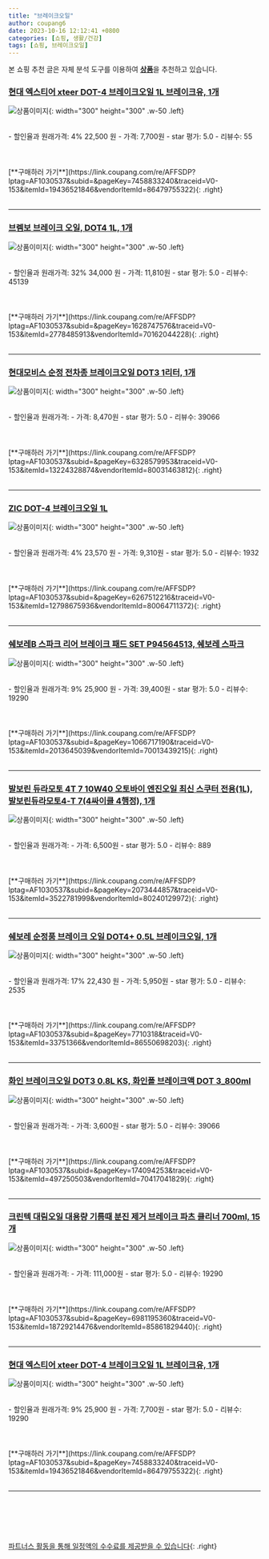```yaml
---
title: "브레이크오일"
author: coupang6
date: 2023-10-16 12:12:41 +0800
categories: [쇼핑, 생활/건강]
tags: [쇼핑, 브레이크오일]
---
```


본 쇼핑 추천 글은 자체 분석 도구를 이용하여 [**상품**](https://link.coupang.com/a/bao1ui)을 추천하고 있습니다.

### [현대 엑스티어 xteer DOT-4 브레이크오일 1L 브레이크유, 1개](https://link.coupang.com/re/AFFSDP?lptag=AF1030537&subid=&pageKey=7458833240&traceid=V0-153&itemId=19436521846&vendorItemId=86479755322)

![상품이미지](https://thumbnail10.coupangcdn.com/thumbnails/remote/230x230ex/image/vendor_inventory/5690/ac34f47d909db65365af383b8a4981930ec4c9a4dd58696b658f49de8af0.png){: width="300" height="300" .w-50 .left}


<br>
- 할인율과 원래가격: 4%  22,500   원
- 가격: 7,700원
- star 평가: 5.0
- 리뷰수: 55
<br>
<br>
<br>
<br>
[**구매하러 가기**](https://link.coupang.com/re/AFFSDP?lptag=AF1030537&subid=&pageKey=7458833240&traceid=V0-153&itemId=19436521846&vendorItemId=86479755322){: .right}
<br>
<br>

---

### [브렘보 브레이크 오일, DOT4 1L, 1개](https://link.coupang.com/re/AFFSDP?lptag=AF1030537&subid=&pageKey=1628747576&traceid=V0-153&itemId=2778485913&vendorItemId=70162044228)

![상품이미지](https://thumbnail7.coupangcdn.com/thumbnails/remote/230x230ex/image/vendor_inventory/af08/a46a3eb9ef33a0c12780dc22097b88c7862eac827c74909d666bd07d6cd0.jpg){: width="300" height="300" .w-50 .left}


<br>
- 할인율과 원래가격: 32%  34,000   원
- 가격: 11,810원
- star 평가: 5.0
- 리뷰수: 45139
<br>
<br>
<br>
<br>
[**구매하러 가기**](https://link.coupang.com/re/AFFSDP?lptag=AF1030537&subid=&pageKey=1628747576&traceid=V0-153&itemId=2778485913&vendorItemId=70162044228){: .right}
<br>
<br>

---

### [현대모비스 순정 전차종 브레이크오일 DOT3 1리터, 1개](https://link.coupang.com/re/AFFSDP?lptag=AF1030537&subid=&pageKey=6328579953&traceid=V0-153&itemId=13224328874&vendorItemId=80031463812)

![상품이미지](https://thumbnail10.coupangcdn.com/thumbnails/remote/230x230ex/image/vendor_inventory/9ef1/47609f8a3d85d050eec400e3cf2d70a6860f6acc9e5c20540ede9a80cd1b.jpg){: width="300" height="300" .w-50 .left}


<br>
- 할인율과 원래가격: 
- 가격: 8,470원
- star 평가: 5.0
- 리뷰수: 39066
<br>
<br>
<br>
<br>
[**구매하러 가기**](https://link.coupang.com/re/AFFSDP?lptag=AF1030537&subid=&pageKey=6328579953&traceid=V0-153&itemId=13224328874&vendorItemId=80031463812){: .right}
<br>
<br>

---

### [ZIC DOT-4 브레이크오일 1L](https://link.coupang.com/re/AFFSDP?lptag=AF1030537&subid=&pageKey=6267512216&traceid=V0-153&itemId=12798675936&vendorItemId=80064711372)

![상품이미지](https://thumbnail10.coupangcdn.com/thumbnails/remote/230x230ex/image/vendor_inventory/789e/94bca96ddf95b28f7d9ea400da7323f40f29b31bfbffc49a616013376238.jpg){: width="300" height="300" .w-50 .left}


<br>
- 할인율과 원래가격: 4%  23,570   원
- 가격: 9,310원
- star 평가: 5.0
- 리뷰수: 1932
<br>
<br>
<br>
<br>
[**구매하러 가기**](https://link.coupang.com/re/AFFSDP?lptag=AF1030537&subid=&pageKey=6267512216&traceid=V0-153&itemId=12798675936&vendorItemId=80064711372){: .right}
<br>
<br>

---

### [쉐보레B 스파크 리어 브레이크 패드 SET P94564513, 쉐보레 스파크](https://link.coupang.com/re/AFFSDP?lptag=AF1030537&subid=&pageKey=1066717190&traceid=V0-153&itemId=2013645039&vendorItemId=70013439215)

![상품이미지](https://thumbnail8.coupangcdn.com/thumbnails/remote/230x230ex/image/vendor_inventory/images/2019/11/19/13/5/1a8db78e-26ec-44ab-93da-a9506847bdfb.jpg){: width="300" height="300" .w-50 .left}


<br>
- 할인율과 원래가격: 9%  25,900   원
- 가격: 39,400원
- star 평가: 5.0
- 리뷰수: 19290
<br>
<br>
<br>
<br>
[**구매하러 가기**](https://link.coupang.com/re/AFFSDP?lptag=AF1030537&subid=&pageKey=1066717190&traceid=V0-153&itemId=2013645039&vendorItemId=70013439215){: .right}
<br>
<br>

---

### [발보린 듀라모토 4T 7 10W40 오토바이 엔진오일 최신 스쿠터 전용(1L), 발보린듀라모토4-T 7(4싸이클 4행정), 1개](https://link.coupang.com/re/AFFSDP?lptag=AF1030537&subid=&pageKey=2073444857&traceid=V0-153&itemId=3522781999&vendorItemId=80240129972)

![상품이미지](https://thumbnail10.coupangcdn.com/thumbnails/remote/230x230ex/image/vendor_inventory/42f6/1e7c95851e9ccaf656c7e725f0874eeecb7276c9af93e864ffaf1ed55e6e.png){: width="300" height="300" .w-50 .left}


<br>
- 할인율과 원래가격: 
- 가격: 6,500원
- star 평가: 5.0
- 리뷰수: 889
<br>
<br>
<br>
<br>
[**구매하러 가기**](https://link.coupang.com/re/AFFSDP?lptag=AF1030537&subid=&pageKey=2073444857&traceid=V0-153&itemId=3522781999&vendorItemId=80240129972){: .right}
<br>
<br>

---

### [쉐보레 순정품 브레이크 오일 DOT4+ 0.5L 브레이크오일, 1개](https://link.coupang.com/re/AFFSDP?lptag=AF1030537&subid=&pageKey=7710318&traceid=V0-153&itemId=33751366&vendorItemId=86550698203)

![상품이미지](https://thumbnail7.coupangcdn.com/thumbnails/remote/230x230ex/image/vendor_inventory/6b86/b84b56735b94cc08595ec6f7fc4d396115929b21fbf19892d132925e3d4a.jpg){: width="300" height="300" .w-50 .left}


<br>
- 할인율과 원래가격: 17%  22,430   원
- 가격: 5,950원
- star 평가: 5.0
- 리뷰수: 2535
<br>
<br>
<br>
<br>
[**구매하러 가기**](https://link.coupang.com/re/AFFSDP?lptag=AF1030537&subid=&pageKey=7710318&traceid=V0-153&itemId=33751366&vendorItemId=86550698203){: .right}
<br>
<br>

---

### [화인 브레이크오일 DOT3 0.8L KS, 화인폴 브레이크액 DOT 3_800ml](https://link.coupang.com/re/AFFSDP?lptag=AF1030537&subid=&pageKey=174094253&traceid=V0-153&itemId=497250503&vendorItemId=70417041829)

![상품이미지](https://thumbnail10.coupangcdn.com/thumbnails/remote/230x230ex/image/vendor_inventory/fd35/26ecf15c03878931c1b41ae0e01ba1c8901b055fbc75c6309563e5e4dc5e.jpg){: width="300" height="300" .w-50 .left}


<br>
- 할인율과 원래가격: 
- 가격: 3,600원
- star 평가: 5.0
- 리뷰수: 39066
<br>
<br>
<br>
<br>
[**구매하러 가기**](https://link.coupang.com/re/AFFSDP?lptag=AF1030537&subid=&pageKey=174094253&traceid=V0-153&itemId=497250503&vendorItemId=70417041829){: .right}
<br>
<br>

---

### [크린텍 대림오일 대용량 기름때 분진 제거 브레이크 파츠 클리너 700ml, 15개](https://link.coupang.com/re/AFFSDP?lptag=AF1030537&subid=&pageKey=6981195360&traceid=V0-153&itemId=18729214476&vendorItemId=85861829440)

![상품이미지](https://thumbnail6.coupangcdn.com/thumbnails/remote/230x230ex/image/retail/images/2023/05/03/16/1/dd2f634a-8ff5-434e-b42e-cb49a26bb2e8.jpg){: width="300" height="300" .w-50 .left}


<br>
- 할인율과 원래가격: 
- 가격: 111,000원
- star 평가: 5.0
- 리뷰수: 19290
<br>
<br>
<br>
<br>
[**구매하러 가기**](https://link.coupang.com/re/AFFSDP?lptag=AF1030537&subid=&pageKey=6981195360&traceid=V0-153&itemId=18729214476&vendorItemId=85861829440){: .right}
<br>
<br>

---

### [현대 엑스티어 xteer DOT-4 브레이크오일 1L 브레이크유, 1개](https://link.coupang.com/re/AFFSDP?lptag=AF1030537&subid=&pageKey=7458833240&traceid=V0-153&itemId=19436521846&vendorItemId=86479755322)

![상품이미지](https://thumbnail10.coupangcdn.com/thumbnails/remote/230x230ex/image/vendor_inventory/5690/ac34f47d909db65365af383b8a4981930ec4c9a4dd58696b658f49de8af0.png){: width="300" height="300" .w-50 .left}


<br>
- 할인율과 원래가격: 9%  25,900   원
- 가격: 7,700원
- star 평가: 5.0
- 리뷰수: 19290
<br>
<br>
<br>
<br>
[**구매하러 가기**](https://link.coupang.com/re/AFFSDP?lptag=AF1030537&subid=&pageKey=7458833240&traceid=V0-153&itemId=19436521846&vendorItemId=86479755322){: .right}
<br>
<br>

---
<br><br><br><br><br> [파트너스 활동을 통해 일정액의 수수료를 제공받을 수 있습니다](https://link.coupang.com/a/bao1ui){: .right}